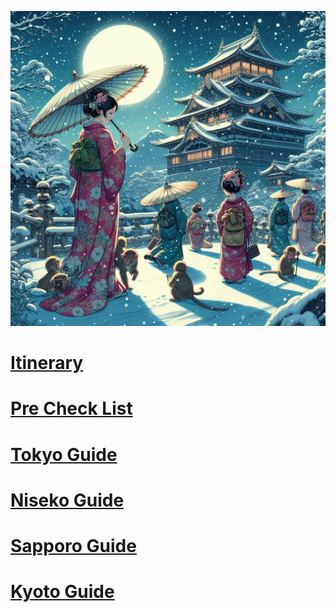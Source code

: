 [![Welcome to JaPow 2024](/assets/images/snow-pagoda.jpeg "Snow Pagoda")](https://www.flickr.com/photos/nak/albums/72177720313634163)
# [Itinerary](./itinerary.md)

# [Pre Check List](./precheck.md)

# [Tokyo Guide](tokyo.md)

# [Niseko Guide](niseko.md)

# [Sapporo Guide](./sapporo.md)

# [Kyoto Guide](./kyoto.md)